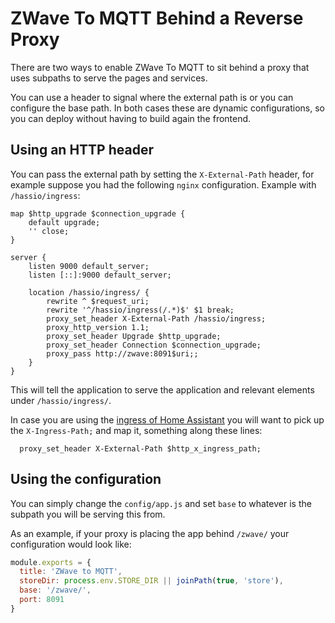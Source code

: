 # ZWave To MQTT Behind a Reverse Proxy

There are two ways to enable ZWave To MQTT to sit behind a proxy that uses
subpaths to serve the pages and services.

You can use a header to signal where the external path is or you can configure
the base path. In both cases these are dynamic configurations, so you can deploy
without having to build again the frontend.

## Using an HTTP header

You can pass the external path by setting the `X-External-Path` header, for example
suppose you had the following `nginx` configuration. Example with `/hassio/ingress`:

```nginx
map $http_upgrade $connection_upgrade {
    default upgrade;
    '' close;
}

server {
    listen 9000 default_server;
    listen [::]:9000 default_server;

    location /hassio/ingress/ {
        rewrite ^ $request_uri;
        rewrite '^/hassio/ingress(/.*)$' $1 break;
        proxy_set_header X-External-Path /hassio/ingress;
        proxy_http_version 1.1;
        proxy_set_header Upgrade $http_upgrade;
        proxy_set_header Connection $connection_upgrade;
        proxy_pass http://zwave:8091$uri;;
    }
}
```

This will tell the application to serve the application and relevant elements under
`/hassio/ingress/`.

In case you are using the [ingress of Home Assistant](https://www.home-assistant.io/blog/2019/04/15/hassio-ingress/) you will want to
pick up the `X-Ingress-Path;` and map it, something along
these lines:

```nginx
  proxy_set_header X-External-Path $http_x_ingress_path;
```

## Using the configuration

You can simply change the `config/app.js` and set `base` to whatever is
the subpath you will be serving this from.

As an example, if your proxy is placing the app behind `/zwave/` your configuration
would look like:

```javascript
module.exports = {
  title: 'ZWave to MQTT',
  storeDir: process.env.STORE_DIR || joinPath(true, 'store'),
  base: '/zwave/',
  port: 8091
}
```
